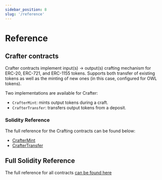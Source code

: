 ```yaml
---
sidebar_position: 8
slug: '/reference'
---
```


# Reference

## Crafter contracts

Crafter contracts implement input(s) -> output(s) crafting mechanism for ERC-20, ERC-721, and ERC-1155 tokens. Supports both transfer of existing tokens as well as the minting of new ones (in this case, configured for OWL tokens).

Two implementations are available for Crafter:
- `CrafterMint`: mints output tokens during a craft.
- `CrafterTransfer`: transfers output tokens from a deposit.

### Solidity Reference

The full reference for the Crafting contracts can be found below:

- [CrafterMint](/docs/contract-docs/CrafterMint)
- [CrafterTransfer](/docs/contract-docs/CrafterTransfer)

## Full Solidity Reference

The full reference for all contracts [can be found here](/docs/contract-docs/)
